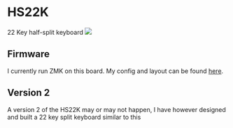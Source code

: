 # HS22K
 22 Key half-split keyboard
[<img src="Resources/hs22k_fininshd.jpg">]()

## Firmware
I currently run ZMK on this board. My config and layout can be found [here](https://github.com/DanielGrenehed/zmk/tree/main/app/boards/arm/hs22k).

## Version 2
A version 2 of the HS22K may or may not happen, I have however designed and built a 22 key split keyboard similar to this